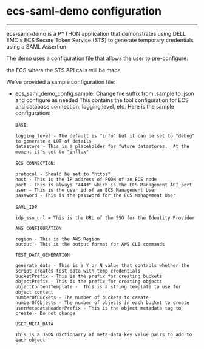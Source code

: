 # ecs-saml-demo configuration
----------------------------------------------------------------------------------------------
ecs-saml-demo is a PYTHON application that demonstrates using DELL EMC's
ECS Secure Token Service (STS) to generate temporary credentials using a SAML Assertion

The demo uses a configuration file that allows the user to pre-configure:

the ECS where the STS API calls will be made

We've provided a sample configuration file:

- ecs_saml_demo_config.sample: Change file suffix from .sample to .json and configure as needed
  This contains the tool configuration for ECS and database connection, logging level, etc. Here
  is the sample configuration:
  
  `BASE`:
  
      logging_level - The default is "info" but it can be set to "debug" to generate a LOT of details
      datastore - This is a placeholder for future datastores.  At the moment it's set to "influx"
  
  `ECS_CONNECTION`:
  
      protocol - Should be set to "https"
      host - This is the IP address of FQDN of an ECS node
      port - This is always "4443" which is the ECS Management API port
      user - This is the user id of an ECS Management User 
      password - This is the password for the ECS Management User

  `SAML_IDP`:
      
      idp_sso_url = This is the URL of the SSO for the Identity Provider

  `AWS_CONFIGURATION`
    
      region - This is the AWS Region
      output - This is the output format for AWS CLI commands

  `TEST_DATA_GENERATION`

      generate_data - This is a Y or N value that controls whether the script creates test data with temp credentials
      bucketPrefix - This is the prefix for creating buckets
      objectPrefix - This is the prefix for creating objects
      objectContentTemplate -  This is a string template to use for object content
      numberOfBuckets - The number of buckets to create
      numberOfObjects - The number of objects in each bucket to create
      userMetadataHeaderPrefix - This is the object metadata tag to create - Do not change

  `USER_META_DATA`
  
      This is a JSON dictionarry of meta-data key value pairs to add to each object
